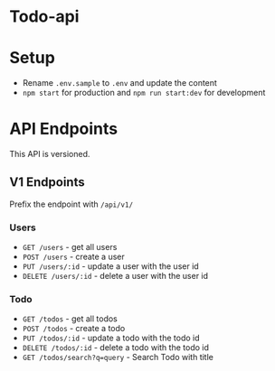 # Todo-api

# Setup

- Rename `.env.sample` to `.env` and update the content
- `npm start` for production and `npm run start:dev` for development

# API Endpoints

This API is versioned.

## V1 Endpoints
Prefix the endpoint with `/api/v1/`
### Users
- `GET /users` - get all users
- `POST /users` - create a user
- `PUT /users/:id` - update a user with the user id
- `DELETE /users/:id` - delete a user with the user id

### Todo
- `GET /todos` - get all todos
- `POST /todos` - create a todo
- `PUT /todos/:id` - update a todo with the todo id
- `DELETE /todos/:id` - delete a todo with the todo id
- `GET /todos/search?q=query` - Search Todo with title